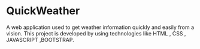 # QuickWeather
A web application used to get weather information quickly and easily from a vision. This project is developed by using technologies like HTML , CSS , JAVASCRIPT ,BOOTSTRAP.
